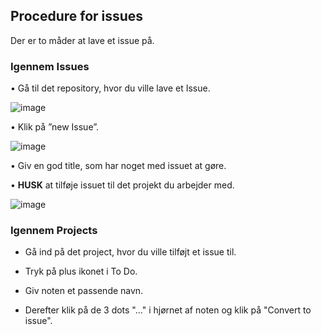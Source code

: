   ## Procedure for issues
  
  Der er to måder at lave et issue på.
  
  ### Igennem Issues
  
  •	Gå til det repository, hvor du ville lave et Issue.
  
  
  ![image](https://user-images.githubusercontent.com/71014091/118882597-a550d080-b8f4-11eb-866c-648223a1d8a6.png)
  

•	Klik på ”new Issue”.


![image](https://user-images.githubusercontent.com/71014091/118882638-b00b6580-b8f4-11eb-91c8-df6234797b00.png)


  •	Giv en god title, som har noget med issuet at gøre.
  
  •	**HUSK** at tilføje issuet til det projekt du arbejder med.
  
  
  ![image](https://user-images.githubusercontent.com/71014091/118882705-bf8aae80-b8f4-11eb-90b9-a8da6380f324.png)

  
  
  ### Igennem Projects
  
  
  * Gå ind på det project, hvor du ville tilføjt et issue til.
  
  * Tryk på plus ikonet i To Do.
  
  * Giv noten et passende navn.
  
  * Derefter klik på de 3 dots "..." i hjørnet af noten og klik på "Convert to issue".
  
